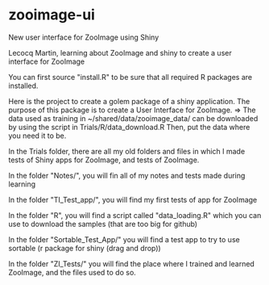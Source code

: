 # zooimage-ui
New user interface for ZooImage using Shiny

Lecocq Martin, learning about ZooImage and shiny to create a user interface for ZooImage

You can first source "install.R" to be sure that all required R packages are installed.

Here is the project to create a golem package of a shiny application.
The purpose of this package is to create a User Interface for ZooImage.
=> The data used as training in ~/shared/data/zooimage_data/ can be downloaded by using the script in Trials/R/data_download.R 
Then, put the data where you need it to be.


In the Trials folder, there are all my old folders and files in which I made tests of Shiny apps for ZooImage, and tests of ZooImage.

  In the folder "Notes/", you will fin all of my notes and tests made during learning

  In the folder "TI_Test_app/", you will find my first tests of app for ZooImage

  In the folder "R", you will find a script called "data_loading.R" which you can use to download the samples (that are too big for github)
  
  In the folder "Sortable_Test_App/" you will find a test app to try to use sortable (r package for shiny (drag and drop))
  
  In the folder "ZI_Tests/" you will find the place where I trained and learned ZooImage, and the files used to do so.